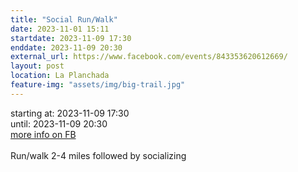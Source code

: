 ```yaml
---
title: "Social Run/Walk"
date: 2023-11-01 15:11
startdate: 2023-11-09 17:30
enddate: 2023-11-09 20:30
external_url: https://www.facebook.com/events/843353620612669/
layout: post
location: La Planchada
feature-img: "assets/img/big-trail.jpg"
---
```


starting at: 2023-11-09 17:30<br>until: 2023-11-09 20:30<br><a href="https://www.facebook.com/events/843353620612669/">more info on FB</a><br><br>Run/walk 2-4 miles followed by socializing <br>
  <br>
  
